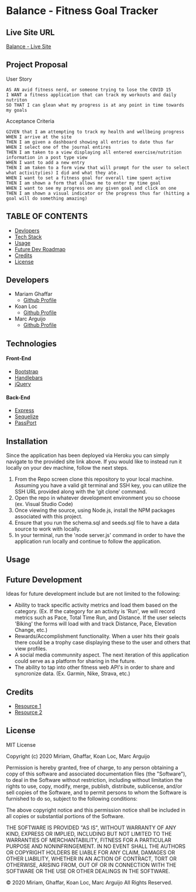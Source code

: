 # Balance - Fitness Goal Tracker

## Live Site URL

[Balance - Live Site](https://damp-hollows-23644.herokuapp.com/)

## Project Proposal

User Story

```
AS AN avid fitness nerd, or someone trying to lose the COVID 15
I WANT a fitness application that can track my workouts and daily nutriton
SO THAT I can glean what my progress is at any point in time towards my goals
```

Acceptance Criteria

```
GIVEN that I am attempting to track my health and wellbeing progress
WHEN I arrive at the site
THEN I am given a dashboard showing all entries to date thus far
WHEN I select one of the journal entires
THEN I am taken to a view displaying all entered exercise/nutrition information in a post type view
WHEN I want to add a new entry
THEN I am taken to a form view that will prompt for the user to select what activity(ies) I did and what they ate.
WHEN I want to set a fitness goal for overall time spent active
THEN I am shown a form that allows me to enter my time goal
WHEN I want to see my progress on any given goal and click on one
THEN I am shown a visual indicator or the progress thus far (hitting a goal will do something amazing)
```

## TABLE OF CONTENTS

-   [Devlopers](#developers)
-   [Tech Stack](#technologies)
-   [Usage](#usage)
-   [Future Dev Roadmap](#future_development)
-   [Credits](#credits)
-   [License](#license)

## Developers

-   Mariam Ghaffar
    -   [Github Profile](https://github.com/mghaffar89)
-   Koan Loc
    -   [Github Profile](https://github.com/loc-koan)
-   Marc Arguijo
    -   [Github Profile](https://github.com/On-Your-Marc-GO)

## Technologies

#### Front-End

-   [Bootstrap](https://getbootstrap.com/)
-   [Handlebars](https://handlebarsjs.com/)
-   [jQuery](https://api.jquery.com/)

#### Back-End

-   [Express](https://www.npmjs.com/package/express)
-   [Sequelize](http://sequelize.org/master/)
-   [PassPort](https://www.npmjs.com/package/passport)

## Installation

Since the application has been deployed via Heroku you can simply navigate to the provided site link above. If you would like to instead run it locally on your dev machine, follow the next steps.

1. From the Repo screen clone this repository to your local machine. Assuming you have a valid git terminal and SSH key, you can utilize the SSH URL provided along with the 'git clone' command.
2. Open the repo in whatever development environment you so choose (ex. Visual Studio Code)
3. Once viewing the source, using Node.js, install the NPM packages
   associated with this project.
4. Ensure that you run the schema.sql and seeds.sql file to have a data source to work with locally.
5. In your terminal, run the 'node server.js' command in order to have the application run locally and continue to follow the application.

## Usage

## Future Development

Ideas for future development include but are not limited to the following:

-   Ability to track specific activity metrics and load them based on the category. (Ex. If the category for an activity is 'Run', we will record metrics such as Pace, Total Time Run, and Distance. If the user selects 'Biking' the forms will load with and track Distance, Pace, Elevation Change, etc.)
-   Rewards/Accomplishment functionality. When a user hits their goals there could be a trophy case displaying these to the user and others that view profiles.
-   A social media communnity aspect. The next iteration of this application could serve as a platform for sharing in the future.
-   The ability to tap into other fitness web API's in order to share and syncronize data. (Ex. Garmin, Nike, Strava, etc.)

## Credits

-   [Resource 1](www.google.com)
-   [Resource 2](www.google.com)

## License

MIT License

Copyright (c) 2020 Miriam, Ghaffar, Koan Loc, Marc Arguijo

Permission is hereby granted, free of charge, to any person obtaining a copy
of this software and associated documentation files (the "Software"), to deal
in the Software without restriction, including without limitation the rights
to use, copy, modify, merge, publish, distribute, sublicense, and/or sell
copies of the Software, and to permit persons to whom the Software is
furnished to do so, subject to the following conditions:

The above copyright notice and this permission notice shall be included in all
copies or substantial portions of the Software.

THE SOFTWARE IS PROVIDED "AS IS", WITHOUT WARRANTY OF ANY KIND, EXPRESS OR
IMPLIED, INCLUDING BUT NOT LIMITED TO THE WARRANTIES OF MERCHANTABILITY,
FITNESS FOR A PARTICULAR PURPOSE AND NONINFRINGEMENT. IN NO EVENT SHALL THE
AUTHORS OR COPYRIGHT HOLDERS BE LIABLE FOR ANY CLAIM, DAMAGES OR OTHER
LIABILITY, WHETHER IN AN ACTION OF CONTRACT, TORT OR OTHERWISE, ARISING FROM,
OUT OF OR IN CONNECTION WITH THE SOFTWARE OR THE USE OR OTHER DEALINGS IN THE
SOFTWARE.

© 2020 Miriam, Ghaffar, Koan Loc, Marc Arguijo All Rights Reserved.
